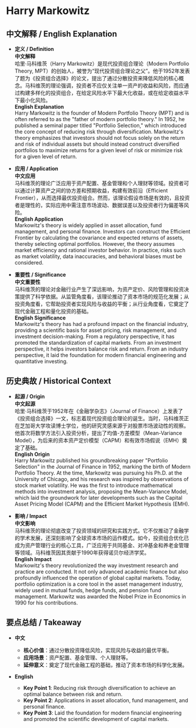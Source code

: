 # Harry Markowitz

## 中文解释 / English Explanation

* **定义 / Definition**  
  **中文解释**  
  哈里·马科维茨（Harry Markowitz）是现代投资组合理论（Modern Portfolio Theory, MPT）的创始人，被誉为“现代投资组合理论之父”。他于1952年发表了题为《投资组合选择》的论文，提出了通过分散投资来降低风险的核心概念。马科维茨的理论强调，投资者不应仅关注单一资产的收益和风险，而应通过构建多样化的投资组合，在给定风险水平下最大化收益，或在给定收益水平下最小化风险。  
  **English Explanation**  
  Harry Markowitz is the founder of Modern Portfolio Theory (MPT) and is often referred to as the "father of modern portfolio theory." In 1952, he published a seminal paper titled "Portfolio Selection," which introduced the core concept of reducing risk through diversification. Markowitz's theory emphasizes that investors should not focus solely on the return and risk of individual assets but should instead construct diversified portfolios to maximize returns for a given level of risk or minimize risk for a given level of return.

* **应用 / Application**  
  **中文应用**  
  马科维茨的理论广泛应用于资产配置、基金管理和个人理财等领域。投资者可以通过计算资产之间的协方差和预期收益，构建有效前沿（Efficient Frontier），从而选择最优投资组合。然而，该理论假设市场是有效的，且投资者是理性的，实际应用中需注意市场波动、数据误差以及投资者行为偏差等风险。  
  **English Application**  
  Markowitz's theory is widely applied in asset allocation, fund management, and personal finance. Investors can construct the Efficient Frontier by calculating the covariance and expected returns of assets, thereby selecting optimal portfolios. However, the theory assumes market efficiency and rational investor behavior. In practice, risks such as market volatility, data inaccuracies, and behavioral biases must be considered.

* **重要性 / Significance**  
  **中文重要性**  
  马科维茨的理论对金融行业产生了深远影响，为资产定价、风险管理和投资决策提供了科学依据。从监管角度看，该理论推动了资本市场的规范化发展；从投资角度看，它帮助投资者实现风险与收益的平衡；从行业角度看，它奠定了现代金融工程和量化投资的基础。  
  **English Significance**  
  Markowitz's theory has had a profound impact on the financial industry, providing a scientific basis for asset pricing, risk management, and investment decision-making. From a regulatory perspective, it has promoted the standardization of capital markets. From an investment perspective, it helps investors balance risk and return. From an industry perspective, it laid the foundation for modern financial engineering and quantitative investing.

## 历史典故 / Historical Context

* **起源 / Origin**  
  **中文起源**  
  哈里·马科维茨于1952年在《金融学杂志》（Journal of Finance）上发表了《投资组合选择》一文，标志着现代投资组合理论的诞生。当时，马科维茨正在芝加哥大学攻读博士学位，他的研究灵感来源于对股票市场波动性的观察。他首次将数学方法引入投资分析，提出了均值-方差模型（Mean-Variance Model），为后来的资本资产定价模型（CAPM）和有效市场假说（EMH）奠定了基础。  
  **English Origin**  
  Harry Markowitz published his groundbreaking paper "Portfolio Selection" in the Journal of Finance in 1952, marking the birth of Modern Portfolio Theory. At the time, Markowitz was pursuing his Ph.D. at the University of Chicago, and his research was inspired by observations of stock market volatility. He was the first to introduce mathematical methods into investment analysis, proposing the Mean-Variance Model, which laid the groundwork for later developments such as the Capital Asset Pricing Model (CAPM) and the Efficient Market Hypothesis (EMH).

* **影响 / Impact**  
  **中文影响**  
  马科维茨的理论彻底改变了投资领域的研究和实践方式。它不仅推动了金融学的学术发展，还深刻影响了全球资本市场的运作模式。如今，投资组合优化已成为资产管理行业的核心工具，广泛应用于共同基金、对冲基金和养老金管理等领域。马科维茨因其贡献于1990年获得诺贝尔经济学奖。  
  **English Impact**  
  Markowitz's theory revolutionized the way investment research and practice are conducted. It not only advanced academic finance but also profoundly influenced the operation of global capital markets. Today, portfolio optimization is a core tool in the asset management industry, widely used in mutual funds, hedge funds, and pension fund management. Markowitz was awarded the Nobel Prize in Economics in 1990 for his contributions.

## 要点总结 / Takeaway

* **中文**  
  - **核心价值**：通过分散投资降低风险，实现风险与收益的最优平衡。  
  - **应用场景**：资产配置、基金管理、个人理财等。  
  - **延伸意义**：奠定了现代金融工程的基础，推动了资本市场的科学化发展。  

* **English**  
  - **Key Point 1**: Reducing risk through diversification to achieve an optimal balance between risk and return.  
  - **Key Point 2**: Applications in asset allocation, fund management, and personal finance.  
  - **Key Point 3**: Laid the foundation for modern financial engineering and promoted the scientific development of capital markets.